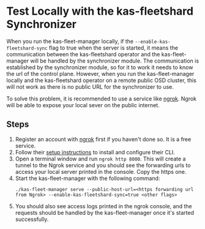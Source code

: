 # Test Locally with the kas-fleetshard Synchronizer

When you run the kas-fleet-manager locally, if the `--enable-kas-fleetshard-sync` flag to true when the server is started, it means the communication between the kas-fleetshard operator and the kas-fleet-manager will be handled by the synchronizer module. The communication is established by the synchronizer module, so for it to work it needs to know the url of the control plane. However, when you run the kas-fleet-manager locally and the kas-fleetshard operator on a remote public OSD cluster,  this will not work as there is no public URL for the synchronizer to use.

To solve this problem, it is recommended to use a service like [ngrok](https://ngrok.com/). Ngrok will be able to expose your local sever on the public internet.

## Steps

1. Register an account with [ngrok](https://ngrok.com/) first if you haven't done so. It is a free service.
2. Follow their [setup instructions](https://dashboard.ngrok.com/get-started/setup) to install and configure their CLI.
3. Open a terminal window and run `ngrok http 8000`. This will create a tunnel to the Ngrok service and you should see the forwarding urls to access your local server printed in the console. Copy the https one.
4. Start the kas-fleet-manager with the following command:
   ```
   ./kas-fleet-manager serve --public-host-url=<https forwarding url from Ngrok> --enable-kas-fleetshard-sync=true <other flags>
   ```
5. You should also see access logs printed in the ngrok console, and the requests should be handled by the kas-fleet-manager once it's started successfully.
